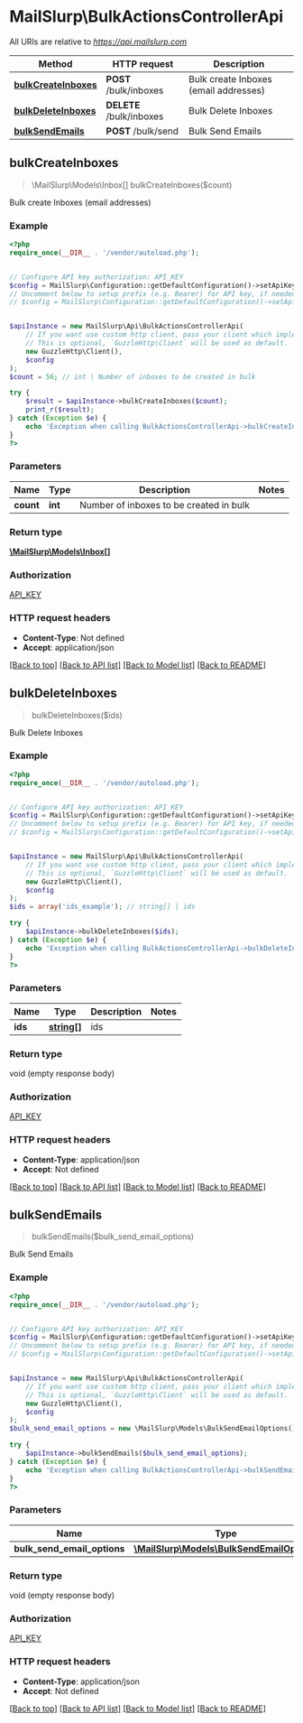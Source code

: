 # MailSlurp\BulkActionsControllerApi

All URIs are relative to *https://api.mailslurp.com*

Method | HTTP request | Description
------------- | ------------- | -------------
[**bulkCreateInboxes**](BulkActionsControllerApi.md#bulkCreateInboxes) | **POST** /bulk/inboxes | Bulk create Inboxes (email addresses)
[**bulkDeleteInboxes**](BulkActionsControllerApi.md#bulkDeleteInboxes) | **DELETE** /bulk/inboxes | Bulk Delete Inboxes
[**bulkSendEmails**](BulkActionsControllerApi.md#bulkSendEmails) | **POST** /bulk/send | Bulk Send Emails



## bulkCreateInboxes

> \MailSlurp\Models\Inbox[] bulkCreateInboxes($count)

Bulk create Inboxes (email addresses)

### Example

```php
<?php
require_once(__DIR__ . '/vendor/autoload.php');


// Configure API key authorization: API_KEY
$config = MailSlurp\Configuration::getDefaultConfiguration()->setApiKey('x-api-key', 'YOUR_API_KEY');
// Uncomment below to setup prefix (e.g. Bearer) for API key, if needed
// $config = MailSlurp\Configuration::getDefaultConfiguration()->setApiKeyPrefix('x-api-key', 'Bearer');


$apiInstance = new MailSlurp\Api\BulkActionsControllerApi(
    // If you want use custom http client, pass your client which implements `GuzzleHttp\ClientInterface`.
    // This is optional, `GuzzleHttp\Client` will be used as default.
    new GuzzleHttp\Client(),
    $config
);
$count = 56; // int | Number of inboxes to be created in bulk

try {
    $result = $apiInstance->bulkCreateInboxes($count);
    print_r($result);
} catch (Exception $e) {
    echo 'Exception when calling BulkActionsControllerApi->bulkCreateInboxes: ', $e->getMessage(), PHP_EOL;
}
?>
```

### Parameters


Name | Type | Description  | Notes
------------- | ------------- | ------------- | -------------
 **count** | **int**| Number of inboxes to be created in bulk |

### Return type

[**\MailSlurp\Models\Inbox[]**](../Model/Inbox.md)

### Authorization

[API_KEY](../../README.md#API_KEY)

### HTTP request headers

- **Content-Type**: Not defined
- **Accept**: application/json

[[Back to top]](#) [[Back to API list]](../../README.md#documentation-for-api-endpoints)
[[Back to Model list]](../../README.md#documentation-for-models)
[[Back to README]](../../README.md)


## bulkDeleteInboxes

> bulkDeleteInboxes($ids)

Bulk Delete Inboxes

### Example

```php
<?php
require_once(__DIR__ . '/vendor/autoload.php');


// Configure API key authorization: API_KEY
$config = MailSlurp\Configuration::getDefaultConfiguration()->setApiKey('x-api-key', 'YOUR_API_KEY');
// Uncomment below to setup prefix (e.g. Bearer) for API key, if needed
// $config = MailSlurp\Configuration::getDefaultConfiguration()->setApiKeyPrefix('x-api-key', 'Bearer');


$apiInstance = new MailSlurp\Api\BulkActionsControllerApi(
    // If you want use custom http client, pass your client which implements `GuzzleHttp\ClientInterface`.
    // This is optional, `GuzzleHttp\Client` will be used as default.
    new GuzzleHttp\Client(),
    $config
);
$ids = array('ids_example'); // string[] | ids

try {
    $apiInstance->bulkDeleteInboxes($ids);
} catch (Exception $e) {
    echo 'Exception when calling BulkActionsControllerApi->bulkDeleteInboxes: ', $e->getMessage(), PHP_EOL;
}
?>
```

### Parameters


Name | Type | Description  | Notes
------------- | ------------- | ------------- | -------------
 **ids** | [**string[]**](../Model/string.md)| ids |

### Return type

void (empty response body)

### Authorization

[API_KEY](../../README.md#API_KEY)

### HTTP request headers

- **Content-Type**: application/json
- **Accept**: Not defined

[[Back to top]](#) [[Back to API list]](../../README.md#documentation-for-api-endpoints)
[[Back to Model list]](../../README.md#documentation-for-models)
[[Back to README]](../../README.md)


## bulkSendEmails

> bulkSendEmails($bulk_send_email_options)

Bulk Send Emails

### Example

```php
<?php
require_once(__DIR__ . '/vendor/autoload.php');


// Configure API key authorization: API_KEY
$config = MailSlurp\Configuration::getDefaultConfiguration()->setApiKey('x-api-key', 'YOUR_API_KEY');
// Uncomment below to setup prefix (e.g. Bearer) for API key, if needed
// $config = MailSlurp\Configuration::getDefaultConfiguration()->setApiKeyPrefix('x-api-key', 'Bearer');


$apiInstance = new MailSlurp\Api\BulkActionsControllerApi(
    // If you want use custom http client, pass your client which implements `GuzzleHttp\ClientInterface`.
    // This is optional, `GuzzleHttp\Client` will be used as default.
    new GuzzleHttp\Client(),
    $config
);
$bulk_send_email_options = new \MailSlurp\Models\BulkSendEmailOptions(); // \MailSlurp\Models\BulkSendEmailOptions | bulkSendEmailOptions

try {
    $apiInstance->bulkSendEmails($bulk_send_email_options);
} catch (Exception $e) {
    echo 'Exception when calling BulkActionsControllerApi->bulkSendEmails: ', $e->getMessage(), PHP_EOL;
}
?>
```

### Parameters


Name | Type | Description  | Notes
------------- | ------------- | ------------- | -------------
 **bulk_send_email_options** | [**\MailSlurp\Models\BulkSendEmailOptions**](../Model/BulkSendEmailOptions.md)| bulkSendEmailOptions |

### Return type

void (empty response body)

### Authorization

[API_KEY](../../README.md#API_KEY)

### HTTP request headers

- **Content-Type**: application/json
- **Accept**: Not defined

[[Back to top]](#) [[Back to API list]](../../README.md#documentation-for-api-endpoints)
[[Back to Model list]](../../README.md#documentation-for-models)
[[Back to README]](../../README.md)

